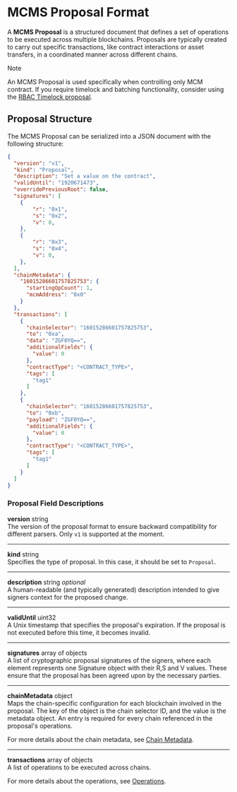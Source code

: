 # MCMS Proposal Format

A **MCMS Proposal** is a structured document that defines a set of operations to be executed across multiple blockchains. Proposals are typically created to carry out specific transactions, like contract interactions or asset transfers, in a coordinated manner across different chains.

> [!NOTE]
> An MCMS Proposal is used specifically when controlling only MCM contract.
> If you require timelock and batching functionality, consider using the [RBAC Timelock proposal](./timelock-proposal.md).

## Proposal Structure

The MCMS Proposal can be serialized into a JSON document with the following structure:

<!-- panels:start -->
<!-- div:left-panel -->
```json
{
  "version": "v1",
  "kind": "Proposal",
  "description": "Set a value on the contract",
  "validUntil": "1920671473",
  "overridePreviousRoot": false,
  "signatures": [
    {
        "r": "0x1",
        "s": "0x2",
        "v": 0,
    },
    {
        "r": "0x3",
        "s": "0x4",
        "v": 0,
    },
  ],
  "chainMetadata": {
    "16015286601757825753": {
      "startingOpCount": 1,
      "mcmAddress": "0x0"
    }
  },
  "transactions": [
    {
      "chainSelector": "16015286601757825753",
      "to": "0xa",
      "data": "ZGF0YQ==",
      "additionalFields": {
        "value": 0
      },
      "contractType": "<CONTRACT_TYPE>",
      "tags": [
        "tag1"
      ]
    },
    {
      "chainSelector": "16015286601757825753",
      "to": "0xb",
      "payload": "ZGF0YQ==",
      "additionalFields": {
        "value": 0
      },
      "contractType": "<CONTRACT_TYPE>",
      "tags": [
        "tag1"
      ]
    }
  ]
}
```

<!-- div:right-panel -->

### Proposal Field Descriptions

**version** string<br/>
The version of the proposal format to ensure backward compatibility for different parsers. Only `v1` is supported at the moment.

---

**kind** string<br/>
Specifies the type of proposal. In this case, it should be set to `Proposal`.

---

**description** string _optional_<br/>
A human-readable (and typically generated) description intended to give signers context for the proposed change.

---

**validUntil** uint32<br/>
A Unix timestamp that specifies the proposal's expiration. If the proposal is not executed before this time, it becomes invalid.

---

**signatures** array of objects<br/>
A list of cryptographic proposal signatures of the signers, where each element represents one Signature object with their R,S and V values. These ensure that the proposal has been agreed upon by the necessary parties.

---

**chainMetadata** object<br/>
Maps the chain-specific configuration for each blockchain involved in the proposal. The key of the object is the chain selector ID, and the value is the metadata object. An entry is required for every chain referenced in the proposal's operations.

For more details about the chain metadata, see [Chain Metadata](/key-concepts/operations-and-chain-metadata.md#chain-metadata).

---

**transactions** array of objects<br/>
A list of operations to be executed across chains.

For more details about the operations, see [Operations](/key-concepts/operations-and-chain-metadata.md#operations).
<!-- panels:end -->